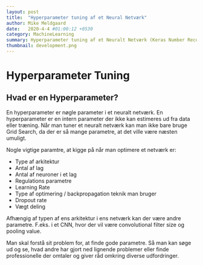 ```yaml
---
layout: post
title:  "Hyperparameter tuning af et Neural Netværk"
author: Mike Meldgaard
date:   2020-4-4 #01:00:12 +0530
category: MachineLearning
summary: Hyperparameter tuning af et Neuralt Netværk (Keras Number Recognition Del 2).
thumbnail: development.png
---
```


# Hyperparameter Tuning

## Hvad er en Hyperparameter?
En hyperparameter er nøgle parameter i et neuralt netværk. En hyperparameter er en intern parameter der ikke kan estimeres ud fra data eller træning.
Når man tuner et neuralt netværk kan man ikke bare bruge Grid Search, da der er så mange parametre, at det ville være næsten umuligt.

Nogle vigtige paramtre, at kigge på når man optimere et netværk er:

- Type af arkitektur
- Antal af lag
- Antal af neuroner i et lag
- Regulations parametre
- Learning Rate
- Type af optimering / backpropagation teknik man bruger
- Dropout rate
- Vægt deling

Afhængig af typen af ens arkitektur i ens netværk kan der være andre parametre. F.eks. i et CNN, hvor der vil være convolutional filter size og pooling value.

Man skal forstå sit problem for, at finde gode parametre. Så man kan søge ud og se, hvad andre har gjort ned lignende problemer eller finde professionelle der omtaler og giver råd omkring diverse udfordringer.

